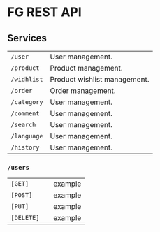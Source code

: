 # FG REST API


## Services 
|  |  |
| --- | --- |
| `/user` | User management. |
| `/product` | Product management. |
| `/widhlist` | Product wishlist management. |
| `/order` | Order management. |
| `/category` | User management. |
| `/comment` | User management. |
| `/search` | User management. |
| `/language` | User management. |
| `/history` | User management. |



### `/users`
|  |  |  |
| --- | --- | --- |
| `[GET]` |  | example |
| `[POST]` |  | example |
| `[PUT]` |  | example |
| `[DELETE]` |  | example |